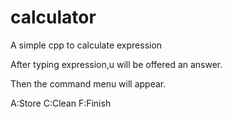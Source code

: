  # calculator
A simple cpp to calculate expression

After typing expression,u will be offered an answer.

Then the command menu will appear.

A:Store C:Clean F:Finish
